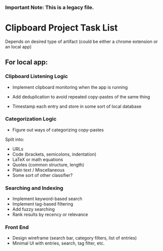 ### Important Note: This is a legacy file.

# Clipboard Project Task List

Depends on desired type of artifact (could be either a chrome extension or an local app)

## For local app:
### Clipboard Listening Logic
- Implement clipboard monitoring when the app is running

- Add deduplication to avoid repeated copy-pastes of the same thing

- Timestamp each entry and store in some sort of local database

### Categorization Logic
- Figure out ways of categorizing copy-pastes

Split into:
- URLs
- Code (brackets, semicolons, indentation)
- LaTeX or math equations
- Quotes (common structure, length)
- Plain text / Miscellaneous
- Some sort of other classifier?

### Searching and Indexing
- Implement keyword-based search
- Implement tag-based filtering
- Add fuzzy searching
- Rank results by recency or relevance

### Front End
- Design wireframe (search bar, category filters, list of entries)
- Minimal UI with entries, search, tag filter, etc.
